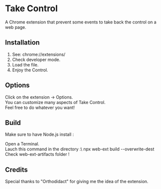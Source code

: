 # Take Control

A Chrome extension that prevent some events to take back the control on a web page.

## Installation

1. See: chrome://extensions/
2. Check developer mode.
3. Load the file.
4. Enjoy the Control.

## Options

Click on the extension -> Options.\
You can customize many aspects of Take Control.\
Feel free to do whatever you want!

## Build

Make sure to have Node.js install :

Open a Terminal.\
Lauch this command in the directory :\ 
npx web-ext build --overwrite-dest\
Check web-ext-artifacts folder !

## Credits
Special thanks to "Orthodidact" for giving me the idea of the extension.
